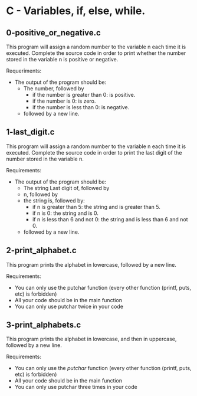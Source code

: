 # C - Variables, if, else, while.

## 0-positive_or_negative.c

This program will assign a random number to the variable n each time it is executed. Complete the source code in order to print whether the number stored in the variable n is positive or negative.

Requeriments:

- The output of the program should be:
  - The number, followed by
    - if the number is greater than 0: is positive.
    - if the number is 0: is zero.
    - if the number is less than 0: is negative.
  - followed by a new line.

## 1-last_digit.c

This program will assign a random number to the variable n each time it is executed. Complete the source code in order to print the last digit of the number stored in the variable n.

Requirements:

- The output of the program should be:
  - The string Last digit of, followed by
  - n, followed by
  - the string is, followed by:
    - if n is greater than 5: the string and is greater than 5.
    - if n is 0: the string and is 0.
    - if n is less than 6 and not 0: the string and is less than 6 and not 0.
  - followed by a new line.

## 2-print_alphabet.c

This program prints the alphabet in lowercase, followed by a new line.

Requirements:

- You can only use the putchar function (every other function (printf, puts, etc) is forbidden)
- All your code should be in the main function
- You can only use putchar twice in your code

## 3-print_alphabets.c

This program prints the alphabet in lowercase, and then in uppercase, followed by a new line.

Requirements:

- You can only use the *putchar* function (every other function (printf, puts, etc) is forbidden)
- All your code should be in the main function
- You can only use putchar three times in your code



